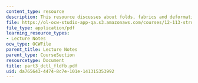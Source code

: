 ```yaml
---
content_type: resource
description: This resource discusses about folds, fabrics and deformation mechanisms.
file: https://ol-ocw-studio-app-qa.s3.amazonaws.com/courses/12-113-structural-geology-fall-2005/da76564344748c7e101e141315353992_part3_dctl_fldfb.pdf
file_type: application/pdf
learning_resource_types:
- Lecture Notes
ocw_type: OCWFile
parent_title: Lecture Notes
parent_type: CourseSection
resourcetype: Document
title: part3_dctl_fldfb.pdf
uid: da765643-4474-8c7e-101e-141315353992
---
```

